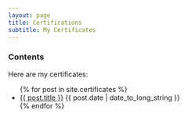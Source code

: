 ```yaml
---
layout: page
title: Certifications
subtitle: My Certificates
---
```


### Contents

<p>Here are my certificates:</p>

<ul>
  {% for post in site.certificates %}
    <li class="spaced">
      <a href="{{ post.url }}">{{ post.title }}</a> {{ post.date | date_to_long_string }}
    </li>
  {% endfor %}
</ul>

